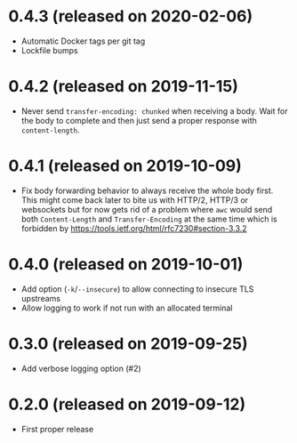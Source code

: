 # 0.4.3 (released on 2020-02-06)

- Automatic Docker tags per git tag
- Lockfile bumps

# 0.4.2 (released on 2019-11-15)

- Never send `transfer-encoding: chunked` when receiving a body.
  Wait for the body to complete and then just send a proper response with `content-length`.

# 0.4.1 (released on 2019-10-09)

- Fix body forwarding behavior to always receive the whole body first.
  This might come back later to bite us with HTTP/2, HTTP/3 or websockets but
  for now gets rid of a problem where `awc` would send both `Content-Length`
  and `Transfer-Encoding` at the same time which is forbidden by
  https://tools.ietf.org/html/rfc7230#section-3.3.2

# 0.4.0 (released on 2019-10-01)

- Add option (`-k`/`--insecure`) to allow connecting to insecure TLS upstreams
- Allow logging to work if not run with an allocated terminal

# 0.3.0 (released on 2019-09-25)

- Add verbose logging option (#2)

# 0.2.0 (released on 2019-09-12)

- First proper release
